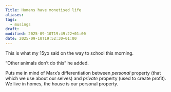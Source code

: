 ```yaml
---
Title: Humans have monetised life
aliases:
tags:
  - musings
draft:
modified: 2025-09-10T19:49:22+01:00
date: 2025-09-10T19:52:30+01:00
---
```

This is what my 15yo said on the way to school this morning.

“Other animals don’t do this” he added.

Puts me in mind of Marx’s differentiation between *personal* property (that which we use about our selves) and *private* property (used to create profit). We live in homes, the house is our personal property. 